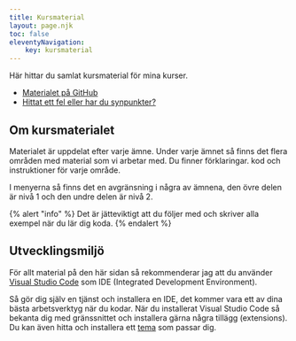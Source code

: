 ```yaml
---
title: Kursmaterial
layout: page.njk
toc: false
eleventyNavigation:
    key: kursmaterial
---
```


Här hittar du samlat kursmaterial för mina kurser.

- [Materialet på GitHub](https://github.com/jensadev/kursmaterial)
- [Hittat ett fel eller har du synpunkter?](https://github.com/jensadev/kursmaterial/issues)

## Om kursmaterialet

Materialet är uppdelat efter varje ämne. Under varje ämnet så finns det flera områden med material som vi arbetar med. Du finner förklaringar. kod och instruktioner för varje område.

I menyerna så finns det en avgränsning i några av ämnena, den övre delen är nivå 1 och den undre delen är nivå 2.

{% alert "info" %}
Det är jätteviktigt att du följer med och skriver alla exempel när du lär dig koda. 
{% endalert %}

## Utvecklingsmiljö

För allt material på den här sidan så rekommenderar jag att du använder [Visual Studio Code](https://code.visualstudio.com/) som IDE (Integrated Development Environment).

Så gör dig själv en tjänst och installera en IDE, det kommer vara ett av dina bästa arbetsverktyg när du kodar. När du installerat Visual Studio Code så bekanta dig med gränssnittet och installera gärna några tillägg (extensions). Du kan även hitta och installera ett [tema](https://vscodethemes.com/) som passar dig.
